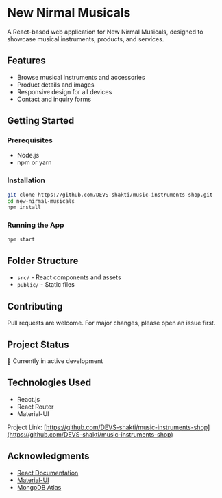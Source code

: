 # New Nirmal Musicals

A React-based web application for New Nirmal Musicals, designed to showcase musical instruments, products, and services.

## Features

- Browse musical instruments and accessories
- Product details and images
- Responsive design for all devices
- Contact and inquiry forms

## Getting Started

### Prerequisites

- Node.js
- npm or yarn

### Installation

```bash
git clone https://github.com/DEVS-shakti/music-instruments-shop.git
cd new-nirmal-musicals
npm install
```

### Running the App

```bash
npm start
```

## Folder Structure

- `src/` - React components and assets
- `public/` - Static files

## Contributing



Pull requests are welcome. For major changes, please open an issue first.


## Project Status

🚀 Currently in active development

## Technologies Used

- React.js
- React Router
- Material-UI



Project Link: [https://github.com/DEVS-shakti/music-instruments-shop](https://github.com/DEVS-shakti/music-instruments-shop)

## Acknowledgments

* [React Documentation](https://reactjs.org/)
* [Material-UI](https://material-ui.com/)
* [MongoDB Atlas](https://www.mongodb.com/cloud/atlas)